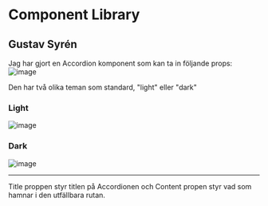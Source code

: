 # Component Library
## Gustav Syrén

Jag har gjort en Accordion komponent som kan ta in följande props:  
![image](https://github.com/Deave7/gustav-component/assets/136354455/c9be0200-7bf3-4669-be55-c753ae2637ce)
  
Den har två olika teman som standard, "light" eller "dark"

### Light
![image](https://github.com/Deave7/gustav-component/assets/136354455/ab048aba-4f5e-4264-8492-15e2541e44ce)

### Dark

![image](https://github.com/Deave7/gustav-component/assets/136354455/9f64d883-746f-408a-9200-d60608e9e7d8)

---

Title proppen styr titlen på Accordionen och Content propen styr vad som hamnar i den utfällbara rutan. 



